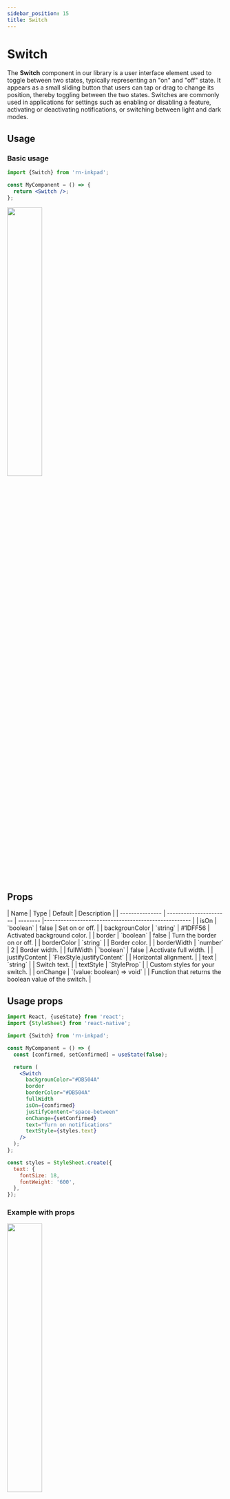 ```yaml
---
sidebar_position: 15
title: Switch
---
```


# Switch

The **Switch** component in our library is a user interface element used to toggle between two states, typically representing an "on" and "off" state. It appears as a small sliding button that users can tap or drag to change its position, thereby toggling between the two states. Switches are commonly used in applications for settings such as enabling or disabling a feature, activating or deactivating notifications, or switching between light and dark modes.

## Usage

### Basic usage

```jsx
import {Switch} from 'rn-inkpad';

const MyComponent = () => {
  return <Switch />;
};
```

<img width="40%"  src="https://res.cloudinary.com/fercloudinary/image/upload/v1716306859/packages/switch/switch-simple_mexil0.gif" />

## Props

<div class="table-responsive">
| Name | Type | Default | Description |
| --------------- | ---------------------- | -------- |----------------------------------------------------- |
| isOn | `boolean` | false | Set on or off. |
| backgrounColor | `string` | #1DFF56 | Activated background color. |
| border | `boolean` | false | Turn the border on or off. |
| borderColor | `string` | | Border color. |
| borderWidth | `number` | 2 | Border width. |
| fullWidth | `boolean` | false | Acctivate full width. |
| justifyContent | `FlexStyle.justifyContent` | | Horizontal alignment. |
| text | `string` | | Switch text. |
| textStyle | `StyleProp<TextStyle>` | | Custom styles for your switch. |
| onChange | `(value: boolean) => void` | | Function that returns the boolean value of the switch. |
</div>

## Usage props

```jsx
import React, {useState} from 'react';
import {StyleSheet} from 'react-native';

import {Switch} from 'rn-inkpad';

const MyComponent = () => {
  const [confirmed, setConfirmed] = useState(false);

  return (
    <Switch
      backgrounColor="#DB504A"
      border
      borderColor="#DB504A"
      fullWidth
      isOn={confirmed}
      justifyContent="space-between"
      onChange={setConfirmed}
      text="Turn on notifications"
      textStyle={styles.text}
    />
  );
};

const styles = StyleSheet.create({
  text: {
    fontSize: 18,
    fontWeight: '600',
  },
});
```

### Example with props

<img width="40%"  src="https://res.cloudinary.com/fercloudinary/image/upload/v1716306859/packages/switch/switch-props_whiq24.gif" />
